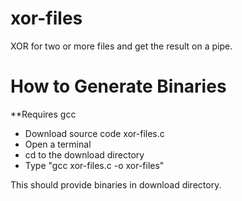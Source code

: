 xor-files
=========

XOR for two or more files and get the result on a pipe.

How to Generate Binaries
========================

**Requires gcc

- Download source code xor-files.c
- Open a terminal
- cd to the download directory 
- Type "gcc xor-files.c -o xor-files"

This should provide binaries in download directory.






